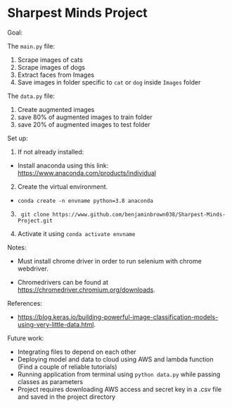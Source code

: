 # Sharpest Minds Project

Goal:


The ```main.py``` file:

1. Scrape images of cats
2. Scrape images of dogs
3. Extract faces from Images
4. Save images in folder specific to ```cat``` or ```dog``` inside ```Images``` folder

The ```data.py``` file:

1. Create augmented images
2. save 80% of augmented images to train folder
3. save 20% of augmented images to test folder


Set up:

1. If not already installed:

  - Install anaconda using this link: https://www.anaconda.com/products/individual


2. Create the virtual environment.

  - ```conda create -n envname python=3.8 anaconda ```


3. ``` git clone https://www.github.com/benjaminbrown038/Sharpest-Minds-Project.git```


4. Activate it using ```conda activate envname```


Notes:


  - Must install chrome driver in order to run selenium with chrome webdriver.

  - Chromedrivers can be found at https://chromedriver.chromium.org/downloads.


References:

  - https://blog.keras.io/building-powerful-image-classification-models-using-very-little-data.html.

Future work:
- Integrating files to depend on each other
- Deploying model and data to cloud using AWS and lambda function (Find a couple of reliable tutorials)
- Running application from terminal using ```python data.py``` while passing classes as parameters
- Project requires downloading AWS access and secret key in a .csv file and saved in the project directory
